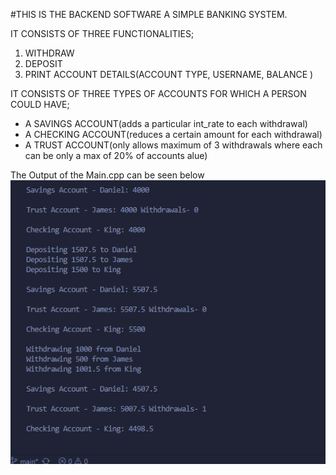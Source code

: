 #THIS IS THE BACKEND SOFTWARE A SIMPLE BANKING SYSTEM.

IT CONSISTS OF THREE FUNCTIONALITIES;
1. WITHDRAW
2. DEPOSIT
3. PRINT ACCOUNT DETAILS(ACCOUNT TYPE, USERNAME, BALANCE )
 
IT CONSISTS OF THREE TYPES OF ACCOUNTS FOR WHICH A PERSON COULD HAVE;
- A SAVINGS ACCOUNT(adds a particular int_rate to each withdrawal)
- A CHECKING ACCOUNT(reduces a certain amount for each withdrawal)
- A TRUST ACCOUNT(only allows maximum of 3 withdrawals where each can be only a max of 20% of accounts alue)

The Output of the Main.cpp can be seen below
![OUTPUT](output.png)
